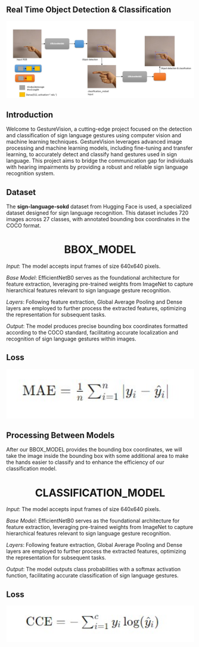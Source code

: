 ## Real Time Object Detection & Classification
<div align="center">
  <img src="https://github.com/HassanKhalil321/GestureVision/blob/main/assets/final_model.jpg" width="1000"/>
</div>


## Introduction
Welcome to GestureVision, a cutting-edge project focused on the detection and classification of sign language gestures using computer vision and machine learning techniques. GestureVision leverages advanced image processing and machine learning models, including fine-tuning and transfer learning, to accurately detect and classify hand gestures used in sign language. This project aims to bridge the communication gap for individuals with hearing impairments by providing a robust and reliable sign language recognition system.

## Dataset 
The **sign-language-sokd** dataset from Hugging Face is used, a specialized dataset designed for sign language recognition. This dataset includes 720 images across 27 classes, with annotated bounding box coordinates in the COCO format.

<H1 align="center">BBOX_MODEL</H1>

*Input*: The model accepts input frames of size 640x640 pixels.

*Base Model*: EfficientNetB0 serves as the foundational architecture for feature extraction, leveraging pre-trained weights from ImageNet to capture hierarchical features relevant to sign language gesture recognition.

*Layers*: Following feature extraction, Global Average Pooling and Dense layers are employed to further process the extracted features, optimizing the representation for subsequent tasks.

*Output*: The model produces precise bounding box coordinates formatted according to the COCO standard, facilitating accurate localization and recognition of sign language gestures within images.

## Loss
<div align="center">
  <img src="https://github.com/HassanKhalil321/GestureVision/blob/main/assets/mae.jpg" alt="Gesture Recognition" width="600"/>
</div>


## Processing Between Models 

After our BBOX_MODEL provides the bounding box coordinates, we will take the image inside the bounding box with some additional area to make the hands easier to classify and to enhance the efficiency of our classification model.

<H1 align="center">CLASSIFICATION_MODEL</H1>

*Input*: The model accepts input frames of size 640x640 pixels.

*Base Model*: EfficientNetB0 serves as the foundational architecture for feature extraction, leveraging pre-trained weights from ImageNet to capture hierarchical features relevant to sign language gesture recognition.

*Layers*: Following feature extraction, Global Average Pooling and Dense layers are employed to further process the extracted features, optimizing the representation for subsequent tasks.

*Output*: The model outputs class probabilities with a softmax activation function, facilitating accurate classification of sign language gestures.
## Loss

<div align="center">
  <img src="https://github.com/HassanKhalil321/GestureVision/blob/main/assets/cce.jpg" width="600"/>
</div>
